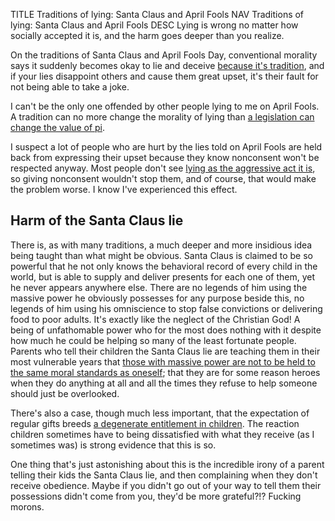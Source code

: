 TITLE Traditions of lying: Santa Claus and April Fools
NAV Traditions of lying: Santa Claus and April Fools
DESC Lying is wrong no matter how socially accepted it is, and the harm goes deeper than you realize.

On the traditions of Santa Claus and April Fools Day, conventional morality says it suddenly becomes okay to lie and deceive [because it's tradition](https://www.changingminds.org/disciplines/argument/fallacies/appeal_tradition.htm), and if your lies disappoint others and cause them great upset, it's their fault for not being able to take a joke.

I can't be the only one offended by other people lying to me on April Fools. A tradition can no more change the morality of lying than [a legislation can change the value of pi](https://en.wikipedia.org/wiki/Indiana_Pi_Bill).

I suspect a lot of people who are hurt by the lies told on April Fools are held back from expressing their upset because they know nonconsent won't be respected anyway. Most people don't see [lying as the aggressive act it is](property#lying-as-a-consent-violation), so giving nonconsent wouldn't stop them, and of course, that would make the problem worse. I know I've experienced this effect. <!--If you were to enact retribution, you'd make enemies of everyone.-->

## Harm of the Santa Claus lie

There is, as with many traditions, a much deeper and more insidious idea being taught than what might be obvious. Santa Claus is claimed to be so powerful that he not only knows the behavioral record of every child in the world, but is able to supply and deliver presents for each one of them, yet he never appears anywhere else. There are no legends of him using the massive power he obviously possesses for any purpose beside this, no legends of him using his omniscience to stop false convictions or delivering food to poor adults. It's exactly like the neglect of the Christian God! A being of unfathomable power who for the most does nothing with it despite how much he could be helping so many of the least fortunate people. Parents who tell their children the Santa Claus lie are teaching them in their most vulnerable years that [those with massive power are not to be held to the same moral standards as oneself](anarchism); that they are for some reason heroes when they do anything at all and all the times they refuse to help someone should just be overlooked.

There's also a case, though much less important, that the expectation of regular gifts breeds [a degenerate entitlement in children](sheltering_children). The reaction children sometimes have to being dissatisfied with what they receive (as I sometimes was) is strong evidence that this is so.

One thing that's just astonishing about this is the incredible irony of a parent telling their kids the Santa Claus lie, and then complaining when they don't receive obedience. Maybe if you didn't go out of your way to tell them their possessions didn't come from you, they'd be more grateful?!? Fucking morons.
